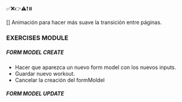 ✅❌👉⚠️❗⏸️

[] Animación para hacer más suave la transición entre páginas.

### EXERCISES MODULE




##### FORM MODEL CREATE
- Hacer que aparezca un nuevo form model con los nuevos inputs.
- Guardar nuevo workout.
- Cancelar la creación del formMoldel

##### FORM MODEL UPDATE
